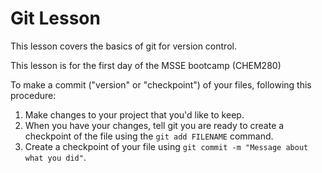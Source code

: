 # Git Lesson

This lesson covers the basics of git for version control.

This lesson is for the first day of the MSSE bootcamp (CHEM280)

To make a commit ("version" or "checkpoint") of your files, following this procedure:

1. Make changes to your project that you'd like to keep.
2. When you have your changes, tell git you are ready to create a checkpoint of the file using the `git add FILENAME` command.
3. Create a checkpoint of your file using `git commit -m "Message about what you did"`.  